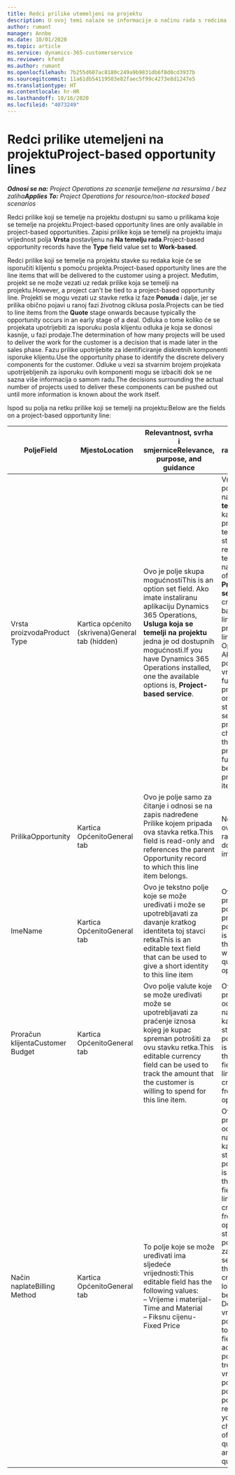 ```yaml
---
title: Redci prilike utemeljeni na projektu
description: U ovoj temi nalaze se informacije o načinu rada s redcima prilike koji se temelje na projektu.
author: rumant
manager: Annbe
ms.date: 10/01/2020
ms.topic: article
ms.service: dynamics-365-customerservice
ms.reviewer: kfend
ms.author: rumant
ms.openlocfilehash: 7b255d607ac8180c249a9b9831db6f8d0cd3937b
ms.sourcegitcommit: 11a61db54119503e82faec5f99c4273e8d1247e5
ms.translationtype: HT
ms.contentlocale: hr-HR
ms.lasthandoff: 10/16/2020
ms.locfileid: "4073249"
---
```

# <a name="project-based-opportunity-lines"></a><span data-ttu-id="fb15f-103">Redci prilike utemeljeni na projektu</span><span class="sxs-lookup"><span data-stu-id="fb15f-103">Project-based opportunity lines</span></span>

<span data-ttu-id="fb15f-104">_**Odnosi se na:** Project Operations za scenarije temeljene na resursima / bez zaliha_</span><span class="sxs-lookup"><span data-stu-id="fb15f-104">_**Applies To:** Project Operations for resource/non-stocked based scenarios_</span></span>


<span data-ttu-id="fb15f-105">Redci prilike koji se temelje na projektu dostupni su samo u prilikama koje se temelje na projektu.</span><span class="sxs-lookup"><span data-stu-id="fb15f-105">Project-based opportunity lines are only available in project-based opportunities.</span></span> <span data-ttu-id="fb15f-106">Zapisi prilike koja se temelji na projektu imaju vrijednost polja **Vrsta** postavljenu na **Na temelju rada**.</span><span class="sxs-lookup"><span data-stu-id="fb15f-106">Project-based opportunity records have the **Type** field value set to **Work-based**.</span></span>

<span data-ttu-id="fb15f-107">Redci prilike koji se temelje na projektu stavke su redaka koje će se isporučiti klijentu s pomoću projekta.</span><span class="sxs-lookup"><span data-stu-id="fb15f-107">Project-based opportunity lines are the line items that will be delivered to the customer using a project.</span></span> <span data-ttu-id="fb15f-108">Međutim, projekt se ne može vezati uz redak prilike koja se temelji na projektu.</span><span class="sxs-lookup"><span data-stu-id="fb15f-108">However, a project can't be tied to a project-based opportunity line.</span></span> <span data-ttu-id="fb15f-109">Projekti se mogu vezati uz stavke retka iz faze **Ponuda** i dalje, jer se prilika obično pojavi u ranoj fazi životnog ciklusa posla.</span><span class="sxs-lookup"><span data-stu-id="fb15f-109">Projects can be tied to line items from the **Quote** stage onwards because typically the opportunity occurs in an early stage of a deal.</span></span> <span data-ttu-id="fb15f-110">Odluka o tome koliko će se projekata upotrijebiti za isporuku posla klijentu odluka je koja se donosi kasnije, u fazi prodaje.</span><span class="sxs-lookup"><span data-stu-id="fb15f-110">The determination of how many projects will be used to deliver the work for the customer is a decision that is made later in the sales phase.</span></span> <span data-ttu-id="fb15f-111">Fazu prilike upotrijebite za identificiranje diskretnih komponenti isporuke klijentu.</span><span class="sxs-lookup"><span data-stu-id="fb15f-111">Use the opportunity phase to identify the discrete delivery components for the customer.</span></span> <span data-ttu-id="fb15f-112">Odluke u vezi sa stvarnim brojem projekata upotrijebljenih za isporuku ovih komponenti mogu se izbaciti dok se ne sazna više informacija o samom radu.</span><span class="sxs-lookup"><span data-stu-id="fb15f-112">The decisions surrounding the actual number of projects used to deliver these components can be pushed out until more information is known about the work itself.</span></span>

<span data-ttu-id="fb15f-113">Ispod su polja na retku prilike koji se temelji na projektu:</span><span class="sxs-lookup"><span data-stu-id="fb15f-113">Below are the fields on a project-based opportunity line:</span></span>

| <span data-ttu-id="fb15f-114">**Polje**</span><span class="sxs-lookup"><span data-stu-id="fb15f-114">**Field**</span></span> | <span data-ttu-id="fb15f-115">**Mjesto**</span><span class="sxs-lookup"><span data-stu-id="fb15f-115">**Location**</span></span> | <span data-ttu-id="fb15f-116">**Relevantnost, svrha i smjernice**</span><span class="sxs-lookup"><span data-stu-id="fb15f-116">**Relevance, purpose, and guidance**</span></span> | <span data-ttu-id="fb15f-117">**Utjecaj na niže razine**</span><span class="sxs-lookup"><span data-stu-id="fb15f-117">**Downstream impact**</span></span> |
| --- | --- | --- | --- |
| <span data-ttu-id="fb15f-118">Vrsta proizvoda</span><span class="sxs-lookup"><span data-stu-id="fb15f-118">Product Type</span></span> | <span data-ttu-id="fb15f-119">Kartica općenito (skrivena)</span><span class="sxs-lookup"><span data-stu-id="fb15f-119">General tab (hidden)</span></span> | <span data-ttu-id="fb15f-120">Ovo je polje skupa mogućnosti</span><span class="sxs-lookup"><span data-stu-id="fb15f-120">This is an option set field.</span></span> <span data-ttu-id="fb15f-121">Ako imate instaliranu aplikaciju Dynamics 365 Operations, **Usluga koja se temelji na projektu** jedna je od dostupnih mogućnosti.</span><span class="sxs-lookup"><span data-stu-id="fb15f-121">If you have Dynamics 365 Operations installed, one the available options is, **Project-based service**.</span></span>  | <span data-ttu-id="fb15f-122">Vrijednost ovog polja postavljena je na **Usluga koja se temelji na projektu** kada se redak prilike koji se temelji na projektu stvara iz rešetke redaka koji se temelje na projektu na prilici.</span><span class="sxs-lookup"><span data-stu-id="fb15f-122">The value of this field is set to **Project-based service** when you create the project-based opportunity line from the project-based lines grid on the Opportunity.</span></span> <br> <span data-ttu-id="fb15f-123">Ako promijenite ili poništite ovu vrijednost, funkcionalnost projekta neće biti omogućena na stavkama retka koji se temelji na projektu.</span><span class="sxs-lookup"><span data-stu-id="fb15f-123">If you change or override this value, the project functionality won't be enabled on your project-based line items.</span></span> |
| <span data-ttu-id="fb15f-124">Prilika</span><span class="sxs-lookup"><span data-stu-id="fb15f-124">Opportunity</span></span> | <span data-ttu-id="fb15f-125">Kartica Općenito</span><span class="sxs-lookup"><span data-stu-id="fb15f-125">General tab</span></span> | <span data-ttu-id="fb15f-126">Ovo je polje samo za čitanje i odnosi se na zapis nadređene Prilike kojem pripada ova stavka retka.</span><span class="sxs-lookup"><span data-stu-id="fb15f-126">This field is read-only and references the parent Opportunity record to which this line item belongs.</span></span> | <span data-ttu-id="fb15f-127">Nema utjecaja ovog polja na niže razine.</span><span class="sxs-lookup"><span data-stu-id="fb15f-127">There is no downstream impact of this field.</span></span> |
| <span data-ttu-id="fb15f-128">Ime</span><span class="sxs-lookup"><span data-stu-id="fb15f-128">Name</span></span> | <span data-ttu-id="fb15f-129">Kartica Općenito</span><span class="sxs-lookup"><span data-stu-id="fb15f-129">General tab</span></span> | <span data-ttu-id="fb15f-130">Ovo je tekstno polje koje se može uređivati i može se upotrebljavati za davanje kratkog identiteta toj stavci retka</span><span class="sxs-lookup"><span data-stu-id="fb15f-130">This is an editable text field that can be used to give a short identity to this line item</span></span> | <span data-ttu-id="fb15f-131">Ova se vrijednost prenosi na redak ponude kada iz ove prilike stvarate ponudu</span><span class="sxs-lookup"><span data-stu-id="fb15f-131">This value is carried over to the quote line when you create a quote from this opportunity</span></span> |
| <span data-ttu-id="fb15f-132">Proračun klijenta</span><span class="sxs-lookup"><span data-stu-id="fb15f-132">Customer Budget</span></span> | <span data-ttu-id="fb15f-133">Kartica Općenito</span><span class="sxs-lookup"><span data-stu-id="fb15f-133">General tab</span></span> | <span data-ttu-id="fb15f-134">Ovo polje valute koje se može uređivati može se upotrebljavati za praćenje iznosa kojeg je kupac spreman potrošiti za ovu stavku retka.</span><span class="sxs-lookup"><span data-stu-id="fb15f-134">This editable currency field can be used to track the amount that the customer is willing to spend for this line item.</span></span> | <span data-ttu-id="fb15f-135">Ova se vrijednost prenosi na odgovarajuće polje na retku ponude kada iz ove prilike stvarate ponudu</span><span class="sxs-lookup"><span data-stu-id="fb15f-135">This value is carried over to the corresponding field on the quote line when you create a quote from this opportunity</span></span> |
| <span data-ttu-id="fb15f-136">Način naplate</span><span class="sxs-lookup"><span data-stu-id="fb15f-136">Billing Method</span></span> | <span data-ttu-id="fb15f-137">Kartica Općenito</span><span class="sxs-lookup"><span data-stu-id="fb15f-137">General tab</span></span> | <span data-ttu-id="fb15f-138">To polje koje se može uređivati ima sljedeće vrijednosti:</span><span class="sxs-lookup"><span data-stu-id="fb15f-138">This editable field has the following values:</span></span></br><span data-ttu-id="fb15f-139">– Vrijeme i materijal</span><span class="sxs-lookup"><span data-stu-id="fb15f-139">- Time and Material</span></span></br><span data-ttu-id="fb15f-140">– Fiksnu cijenu</span><span class="sxs-lookup"><span data-stu-id="fb15f-140">- Fixed Price</span></span> | <span data-ttu-id="fb15f-141">Ova se vrijednost prenosi na odgovarajuće polje na retku ponude kada iz ove prilike stvarate ponudu.</span><span class="sxs-lookup"><span data-stu-id="fb15f-141">This value is carried over to the corresponding field on the quote line when you create a quote from this opportunity.</span></span> <span data-ttu-id="fb15f-142">Nakon stvaranja retka ponude, polje se zaključa i ne može se mijenjati.</span><span class="sxs-lookup"><span data-stu-id="fb15f-142">After the quote line is created, the field is locked and can't be changed.</span></span> <span data-ttu-id="fb15f-143">Dodijelite vrijednost ovom polju što je moguće točnije.</span><span class="sxs-lookup"><span data-stu-id="fb15f-143">Assign this field value as accurately as possible.</span></span> <span data-ttu-id="fb15f-144">Ako trebate promijeniti vrijednost ovog polja na retku ponude, izbrišite i ponovno stvorite redak ponude.</span><span class="sxs-lookup"><span data-stu-id="fb15f-144">If you need to change the value of this field on the quote line, delete and re-create the quote line.</span></span> |
